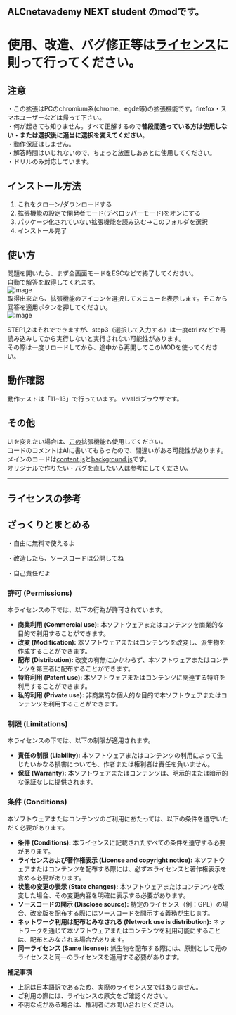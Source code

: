 ## ALCnetavademy NEXT student のmodです。
# 使用、改造、バグ修正等は[ライセンス](https://github.com/rintaro-s/auto_lemon/blob/main/LICENSE)に則って行ってください。


## 注意
・この拡張はPCのchromium系(chrome、egde等)の拡張機能です。firefox・スマホユーザーなどは帰って下さい。  
・何が起きても知りません。すべて正解するので**普段間違っている方は使用しない・または選択後に適当に選択を変えてください**。  
・動作保証はしません。  
・解答時間はいじれないので、ちょっと放置しああとに使用してください。  
・ドリルのみ対応しています。  

## インストール方法
1. これをクローン/ダウンロードする
2. 拡張機能の設定で開発者モード(デベロッパーモード)をオンにする
3. パッケージ化されていない拡張機能を読み込む→このフォルダを選択
4. インストール完了

## 使い方
問題を開いたら、まず全画面モードをESCなどで終了してください。  
自動で解答を取得してくれます。  
![image](https://github.com/user-attachments/assets/e6d74d97-dc31-4502-a536-6bd8e1ad6b05)  
取得出来たら、拡張機能のアイコンを選択してメニューを表示します。そこから回答を適用ボタンを押してください。  
![image](https://github.com/user-attachments/assets/d9a91d7a-2e12-4501-abc6-77dbfc73c48c)  

STEP1,2はそれでできますが、step3（選択して入力する）は一度ctrl rなどで再読み込みしてから実行しないと実行されない可能性があります。  
その際は一度リロードしてから、途中から再開してこのMODを使ってください。 

## 動作確認
動作テストは「11~13」で行っています。
vivaldiブラウザです。


## その他
UIを変えたい場合は、[この](https://github.com/rintaro-s/lemon/tree/V2.2)拡張機能も使用してください。  
コードのコメントはAIに書いてもらったので、間違いがある可能性があります。  
メインのコードは[content.js](https://github.com/rintaro-s/auto_lemon/blob/main/content.js)と[background.js](https://github.com/rintaro-s/auto_lemon/blob/main/background.js)です。  
オリジナルで作りたい・バグを直したい人は参考にしてください。  

---  

## ライセンスの参考  

## ざっくりとまとめる
・自由に無料で使えるよ


・改造したら、ソースコードは公開してね


・自己責任だよ
  
### 許可 (Permissions)

本ライセンスの下では、以下の行為が許可されています。

* **商業利用 (Commercial use):** 本ソフトウェアまたはコンテンツを商業的な目的で利用することができます。
* **改変 (Modification):** 本ソフトウェアまたはコンテンツを改変し、派生物を作成することができます。
* **配布 (Distribution):** 改変の有無にかかわらず、本ソフトウェアまたはコンテンツを第三者に配布することができます。
* **特許利用 (Patent use):** 本ソフトウェアまたはコンテンツに関連する特許を利用することができます。
* **私的利用 (Private use):** 非商業的な個人的な目的で本ソフトウェアまたはコンテンツを利用することができます。

### 制限 (Limitations)

本ライセンスの下では、以下の制限が適用されます。

* **責任の制限 (Liability):** 本ソフトウェアまたはコンテンツの利用によって生じたいかなる損害についても、作者または権利者は責任を負いません。
* **保証 (Warranty):** 本ソフトウェアまたはコンテンツは、明示的または暗示的な保証なしに提供されます。

### 条件 (Conditions)

本ソフトウェアまたはコンテンツのご利用にあたっては、以下の条件を遵守いただく必要があります。

* **条件 (Conditions):** 本ライセンスに記載されたすべての条件を遵守する必要があります。
* **ライセンスおよび著作権表示 (License and copyright notice):** 本ソフトウェアまたはコンテンツを配布する際には、必ず本ライセンスと著作権表示を含める必要があります。
* **状態の変更の表示 (State changes):** 本ソフトウェアまたはコンテンツを改変した場合、その変更内容を明確に表示する必要があります。
* **ソースコードの開示 (Disclose source):** 特定のライセンス（例：GPL）の場合、改変版を配布する際にはソースコードを開示する義務が生じます。
* **ネットワーク利用は配布とみなされる (Network use is distribution):** ネットワークを通じて本ソフトウェアまたはコンテンツを利用可能にすることは、配布とみなされる場合があります。
* **同一ライセンス (Same license):** 派生物を配布する際には、原則として元のライセンスと同一のライセンスを適用する必要があります。

**補足事項**

* 上記は日本語訳であるため、実際のライセンス文ではありません。
* ご利用の際には、ライセンスの原文をご確認ください。
* 不明な点がある場合は、権利者にお問い合わせください。

